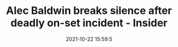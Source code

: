 ---
"title": "Alec Baldwin breaks silence after deadly on-set incident - Insider"
"date": "2021-10-22 15:59:5"
"feed_name": "GOOGLENEWSCONSTRUCTION"
"feed_website": "https://news.google.com/search?q=construction%2Bincident&hl=en-US&gl=US&ceid=US:en"
"feed_rss": "https://news.google.com/rss/search?q=construction%2Bincident&hl=en-US&gl=US&ceid=US:en"
"link": "https://www.insider.com/alec-baldwin-breaks-silence-after-deadly-on-set-incident-2021-10"
"source": "{'href': 'https://www.insider.com', 'title': 'Insider'}"
"file": "_posts/2021-1-1-102e6db36c4e4fc0fc20065e8a81c8c90918b4ad.md"
"accident": "0"
"drilling": "0"
"dead": "0"
"injured": "0"
"arrested": "0"
"place": "unknown place"
"where": "unknown site"
"causes": "unknown"
"place_uri": "unknown place"
---